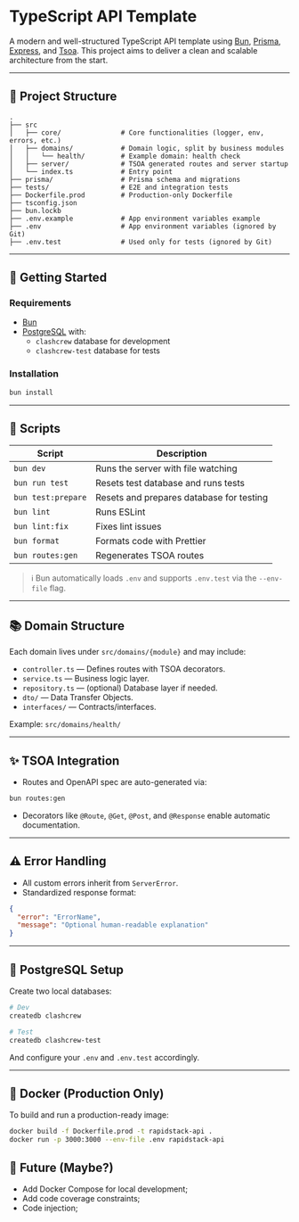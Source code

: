 # TypeScript API Template

A modern and well-structured TypeScript API template using [Bun](https://bun.sh/), [Prisma](https://www.prisma.io/), [Express](https://expressjs.com/), and [Tsoa](https://tsoa-community.github.io/docs/home/). This project aims to deliver a clean and scalable architecture from the start.

---

## 📁 Project Structure

```
.
├── src
│   ├── core/               # Core functionalities (logger, env, errors, etc.)
│   ├── domains/            # Domain logic, split by business modules
│   │   └── health/         # Example domain: health check
│   ├── server/             # TSOA generated routes and server startup
│   └── index.ts            # Entry point
├── prisma/                 # Prisma schema and migrations
├── tests/                  # E2E and integration tests
├── Dockerfile.prod         # Production-only Dockerfile
├── tsconfig.json
├── bun.lockb
├── .env.example            # App environment variables example
├── .env                    # App environment variables (ignored by Git)
├── .env.test               # Used only for tests (ignored by Git)
```

---

## 🚀 Getting Started

### Requirements

- [Bun](https://bun.sh/docs/installation)
- [PostgreSQL](https://www.postgresql.org/) with:
  - `clashcrew` database for development
  - `clashcrew-test` database for tests

### Installation

```bash
bun install
```

---

## 🧪 Scripts

| Script             | Description                              |
| ------------------ | ---------------------------------------- |
| `bun dev`          | Runs the server with file watching       |
| `bun run test`     | Resets test database and runs tests      |
| `bun test:prepare` | Resets and prepares database for testing |
| `bun lint`         | Runs ESLint                              |
| `bun lint:fix`     | Fixes lint issues                        |
| `bun format`       | Formats code with Prettier               |
| `bun routes:gen`   | Regenerates TSOA routes                  |

> ℹ️ Bun automatically loads `.env` and supports `.env.test` via the `--env-file` flag.

---

## 📚 Domain Structure

Each domain lives under `src/domains/{module}` and may include:

- `controller.ts` — Defines routes with TSOA decorators.
- `service.ts` — Business logic layer.
- `repository.ts` — (optional) Database layer if needed.
- `dto/` — Data Transfer Objects.
- `interfaces/` — Contracts/interfaces.

Example: `src/domains/health/`

---

## ✨ TSOA Integration

- Routes and OpenAPI spec are auto-generated via:

```bash
bun routes:gen
```

- Decorators like `@Route`, `@Get`, `@Post`, and `@Response` enable automatic documentation.

---

## ⚠️ Error Handling

- All custom errors inherit from `ServerError`.
- Standardized response format:

```json
{
  "error": "ErrorName",
  "message": "Optional human-readable explanation"
}
```

---

## 🐘 PostgreSQL Setup

Create two local databases:

```bash
# Dev
createdb clashcrew

# Test
createdb clashcrew-test
```

And configure your `.env` and `.env.test` accordingly.

---

## 🐳 Docker (Production Only)

To build and run a production-ready image:

```bash
docker build -f Dockerfile.prod -t rapidstack-api .
docker run -p 3000:3000 --env-file .env rapidstack-api
```

## 🎯 Future (Maybe?)

- Add Docker Compose for local development;
- Add code coverage constraints;
- Code injection;
